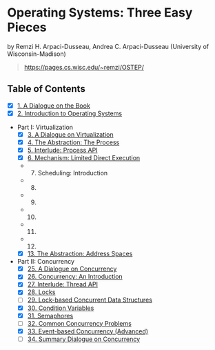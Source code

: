# Operating Systems: Three Easy Pieces

by
Remzi H. Arpaci-Dusseau,
Andrea C. Arpaci-Dusseau (University of Wisconsin-Madison)

> <https://pages.cs.wisc.edu/~remzi/OSTEP/>

## Table of Contents

- [x] [1. A Dialogue on the Book](01_a_dialogue_on_the_book)
- [x] [2. Introduction to Operating Systems](02_introduction_to_operating_systems)
- Part I: Virtualization
  - [x] [3. A Dialogue on Virtualization](03_a_dialogue_on_virtualization)
  - [x] [4. The Abstraction: The Process](04_the_abstraction_the_process)
  - [x] [5. Interlude: Process API](05_interlude_process_api)
  - [x] [6. Mechanism: Limited Direct Execution](06_mechanism_limited_direct_execution)
  - 7. Scheduling: Introduction
  - 8.
  - 9.
  - 10.
  - 11.
  - 12.
  - [x] [13. The Abstraction: Address Spaces](13_the_abstraction_address_spaces)
- Part II: Concurrency
  - [x] [25. A Dialogue on Concurrency](25_a_dialogue_on_concurrency)
  - [x] [26. Concurrency: An Introduction](26_concurrency_an_introduction)
  - [x] [27. Interlude: Thread API](27_interlude_thread_api)
  - [x] [28. Locks](28_locks)
  - [ ] [29. Lock-based Concurrent Data Structures](29_lock_based_concurrent_data_structures)
  - [x] [30. Condition Variables](30_condition_variables)
  - [x] [31. Semaphores](31_semaphores)
  - [ ] [32. Common Concurrency Problems](32_common_concurrency_problems)
  - [x] [33. Event-based Concurrency (Advanced)](33_event_based_concurrency)
  - [ ] [34. Summary Dialogue on Concurrency](34_summary_dialogue_on_concurrency)
